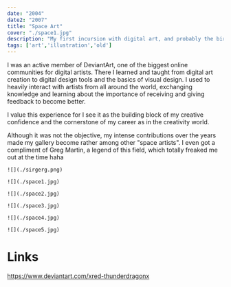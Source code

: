 ```yaml
---
date: "2004"
date2: "2007"
title: "Space Art"
cover: "./space1.jpg"
description: "My first incursion with digital art, and probably the birth of my aesthetic self. Making space wallpapers got me started with digital design tools and with a vibrant online community of online artists and designers."
tags: ['art','illustration','old']
---
```


I was an active member of DeviantArt, one of the biggest online communities for digital artists. There I learned and taught from digital art creation to digital design tools and the basics of visual design. I used to heavily interact with artists from all around the world, exchanging knowledge and learning about the importance of receiving and giving feedback to become better.

I value this experience for I see it as the building block of my creative confidence and the cornerstone of my career as in the creativity world.

Although it was not the objective, my intense contributions over the years made my gallery become rather among other "space artists". I even got a compliment of Greg Martin, a legend of this field, which totally freaked me out at the time haha

```grid|1
![](./sirgerg.png)
``` 
<!--  
<results-banner
    data='{
        "pageviews": "32,000+",
        "comments made": "4,263",
        "experience": "3 years"
    }'>
</results-banner> -->

```grid|1
![](./space1.jpg)
``` 

```grid|1
![](./space2.jpg)
```

```grid|1
![](./space3.jpg)
```

```grid|1
![](./space4.jpg) 
```

```grid|1
![](./space5.jpg)
```

# Links

https://www.deviantart.com/xred-thunderdragonx